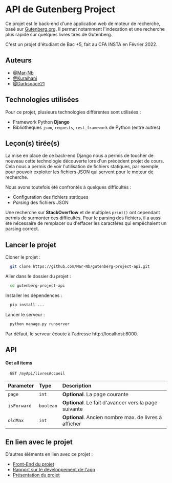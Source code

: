 
# API de Gutenberg Project

Ce projet est le back-end d'une application web de moteur de recherche, basé sur [Gutenberg.org](https://gutenberg.org). Il permet notamment l'indexation et une recherche plus rapide sur quelques livres tirés de Gutenberg.

C'est un projet d'étudiant de Bac +5, fait au CFA INSTA en Février 2022.
## Auteurs

- [@Mar-Nb](https://github.com/Mar-Nb)
- [@Kuraihani](https://github.com/Kuraihani)
- [@Darkspace21](https://github.com/Darkspace21)

## Technologies utilisées

Pour ce projet, plusieurs technologies différentes sont utilisées :

* Framework Python **Django**
* Bibliothèques `json`, `requests`, `rest_framework` de Python (entre autres)

## Leçon(s) tirée(s)

La mise en place de ce back-end Django nous a permis de toucher de nouveau cette technologie découverte lors d'un précédent projet de cours. Cela nous a permis de voir l'utilisation de fichiers statiques, par exemple, pour pouvoir exploiter les fichiers JSON qui servent pour le moteur de recherche.

Nous avons toutefois été confrontés à quelques difficultés :

* Configuration des fichiers statiques
* *Parsing* des fichiers JSON

Une recherche sur **StackOverflow** et de multiples `print()` ont cependant permis de surmonter ces difficultés. Pour le parsing des fichiers, il a aussi été nécessaire de remplacer ou d'effacer les caractères qui empêchaient un parsing correct.

## Lancer le projet

Cloner le projet :

```bash
  git clone https://github.com/Mar-Nb/gutenberg-project-api.git
```

Aller dans le dossier du projet :

```bash
  cd gutenberg-project-api
```

Installer les dépendences :

```bash
  pip install ...
```

Lancer le serveur :

```bash
  python manage.py runserver
```

Par défaut, le serveur écoute à l'adresse http://localhost:8000.

## API

#### Get all items

```http
  GET /myApi/livresAccueil
```

| Parameter | Type     | Description                |
| :-------- | :------- | :------------------------- |
| `page` | `int` | **Optional**. La page courante |
| `isForward` | `boolean` | **Optional**. Le fait d'avancer vers la page suivante |
| `oldMax` | `int` | **Optional**. Ancien nombre max. de livres à afficher |


## En lien avec le projet

D'autres éléments en lien avec ce projet :

* [Front-End du projet](https://github.com/Kuraihani/GutenbergProject)
* [Rapport sur le développement de l'app](https://docs.google.com/document/d/1MXduRu2FFVqrqvTKN77Ns2Z7KbDmHeEulD1jMt_Qm0M/edit?usp=sharing)
* [Présentation du projet](https://docs.google.com/presentation/d/1WjbyExNHYzi3xzZsGLBNqcRQeA45QLeMRCVBYQMbeaQ/edit?usp=sharing)
